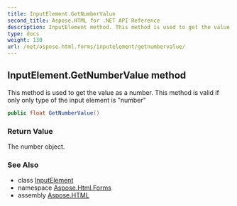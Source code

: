 ```yaml
---
title: InputElement.GetNumberValue
second_title: Aspose.HTML for .NET API Reference
description: InputElement method. This method is used to get the value as a number. This method is valid if only only type of the input element is number
type: docs
weight: 130
url: /net/aspose.html.forms/inputelement/getnumbervalue/
---
```

## InputElement.GetNumberValue method

This method is used to get the value as a number. This method is valid if only only type of the input element is "number"

```csharp
public float GetNumberValue()
```

### Return Value

The number object.

### See Also

* class [InputElement](../)
* namespace [Aspose.Html.Forms](../../inputelement/)
* assembly [Aspose.HTML](../../../)
